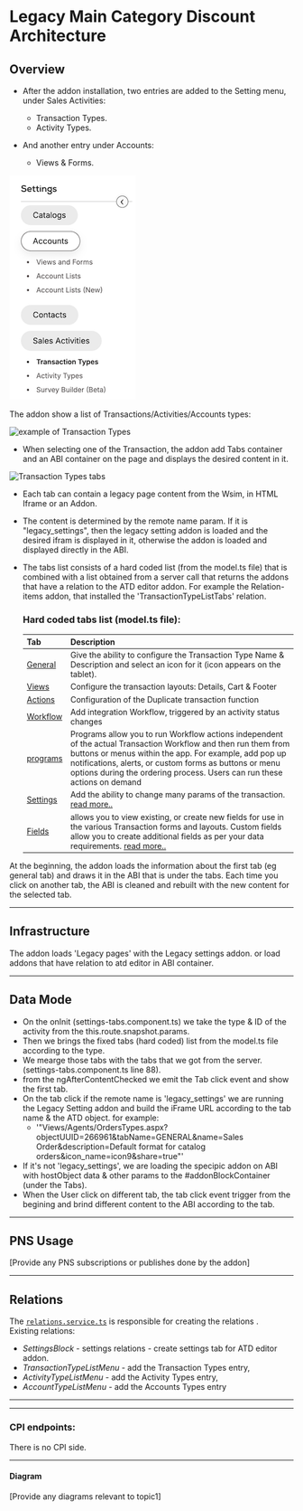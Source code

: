 # Legacy Main Category Discount Architecture

## Overview
- After the addon installation, two entries are added to the Setting menu, under Sales Activities:

    - Transaction Types.
    - Activity Types.

- And another entry under Accounts:
    - Views & Forms.

![settings menu new entries](image-1.png)

The addon show a list of Transactions/Activities/Accounts types:

![example of Transaction Types](https://support.pepperi.com/hc/article_attachments/4414103163538)

- When selecting one of the Transaction, the addon add Tabs container and an ABI container on the page and displays the desired content in it.

![Transaction Types tabs](https://support.pepperi.com/hc/article_attachments/6816543067676)

- Each tab can contain a legacy page content from the Wsim, in HTML Iframe or an Addon.

- The content is determined by the remote name param. If it is "legacy_settings", then the legacy setting addon is loaded and the desired ifram is displayed in it, otherwise the addon is loaded and displayed directly in the ABI.

- The tabs list consists of a hard coded list (from the model.ts file) that is combined with a list obtained from a server call that returns the addons that have a relation to the ATD editor addon.
        For example the Relation-items addon, that installed the 'TransactionTypeListTabs' relation. 

    ### Hard coded tabs list (model.ts file): ###

    | Tab | Description |
    |-------- |------------ |
    | [General](https://settings.pepperi.com/Views/Agents/OrdersTypes.aspx?objectUUID=277946&tabName=GENERAL) | Give the ability to  configure the Transaction Type Name & Description and select an icon for it (icon appears on the tablet). |
    | [Views](https://settings.pepperi.com/Views/Agents/OrdersTypes.aspx?objectUUID=277946&tabName=Views) | Configure the transaction layouts: Details, Cart & Footer |
    | [Actions](https://settings.pepperi.com/Views/Agents/OrdersTypes.aspx?objectUUID=277946&tabName=ACTIONS) | Configuration of the Duplicate transaction function |
    | [Workflow](https://settings.pepperi.com/Views/Agents/OrdersTypes.aspx?objectUUID=277946&tabName=WORKFLOW) | Add integration Workflow, triggered by an activity status changes |
    | [programs](https://settings.pepperi.com/Views/Agents/OrdersTypes.aspx?objectUUID=277946&tabName=PROGRAM) | Programs allow you to run Workflow actions independent of the actual Transaction Workflow and then run them from buttons or menus within the app. For example, add pop up notifications, alerts, or custom forms as buttons or menu options during the ordering process. Users can run these actions on demand |
    | [Settings](https://settings.pepperi.com/Views/Agents/OrdersTypes.aspx?objectUUID=277946&tabName=SETTINGS) | Add the ability to change many params of the transaction. [read more..](https://support.pepperi.com/hc/en-us/articles/201820207-Sales-Transaction-Types-Actions-Workflows-Programs-and-Settings#_Toc536721172)|
    | [Fields](https://settings.pepperi.com/Views/Agents/OrdersTypes.aspx?objectUUID=277946&tabName=FIELDS) | allows you to view existing, or create new fields for use in the various Transaction forms and layouts. Custom fields allow you to create additional fields as per your data requirements. [read more..](https://support.pepperi.com/hc/en-us/articles/201820207-Sales-Transaction-Types-Actions-Workflows-Programs-and-Settings#_Toc536721172) |

At the beginning, the addon loads the information about the first tab (eg general tab) and draws it in the ABI that is under the tabs. Each time you click on another tab, the ABI is cleaned and rebuilt with the new content for the selected tab.

---

## Infrastructure

The addon loads 'Legacy pages' with the Legacy settings addon. or load addons that have relation to atd editor in ABI container.

---

## Data Mode

- On the onInit (settings-tabs.component.ts) we take the type & ID of the activity from the this.route.snapshot.params.
- Then we brings the fixed tabs (hard coded) list from the model.ts file according to the type.
- We mearge those tabs with the tabs that we got from the server. (settings-tabs.component.ts line 88).
- from the ngAfterContentChecked we emit the Tab click event and show the first tab.
- On the tab click if the remote name is 'legacy_settings' we are running the Legacy Setting addon and build the iFrame URL according to the tab name & the ATD object. for example:
     - '"Views/Agents/OrdersTypes.aspx?objectUUID=266961&tabName=GENERAL&name=Sales Order&description=Default format for catalog orders&icon_name=icon9&share=true"'
- If it's not 'legacy_settings', we are loading the specipic addon on ABI with hostObject data & other params to the #addonBlockContainer (under the Tabs).
- When the User click on different tab, the tab click event trigger from the begining and brind different content to the ABI according to the tab. 

---

## PNS Usage

[Provide any PNS subscriptions or publishes done by the addon]

---

## Relations
The  [`relations.service.ts`](../server-side/services/relations.service.ts) is responsible for creating the relations .  
Existing relations:
- $SettingsBlock$ - settings relations - create settings tab for ATD editor addon.
- $TransactionTypeListMenu$ - add the Transaction Types entry,
- $ActivityTypeListMenu$ - add the Activity Types entry,
- $AccountTypeListMenu$ - add the Accounts Types entry
---

_____________________________________________________________
### CPI endpoints:

There is no CPI side.
_____________________________________________________________
#### Diagram

[Provide any diagrams relevant to topic1]
